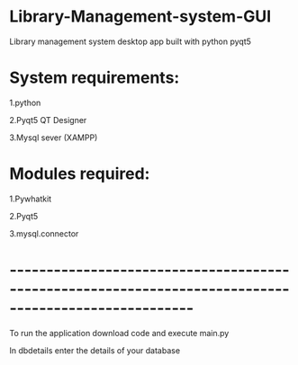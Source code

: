# Library-Management-system-GUI
Library management system desktop app built with python pyqt5

# System requirements:

1.python

2.Pyqt5 QT Designer

3.Mysql sever (XAMPP)

# Modules required:

1.Pywhatkit

2.Pyqt5

3.mysql.connector

# -----------------------------------------------------------------------------------------------------
To run the application download code and execute main.py

In dbdetails enter the details of your database
